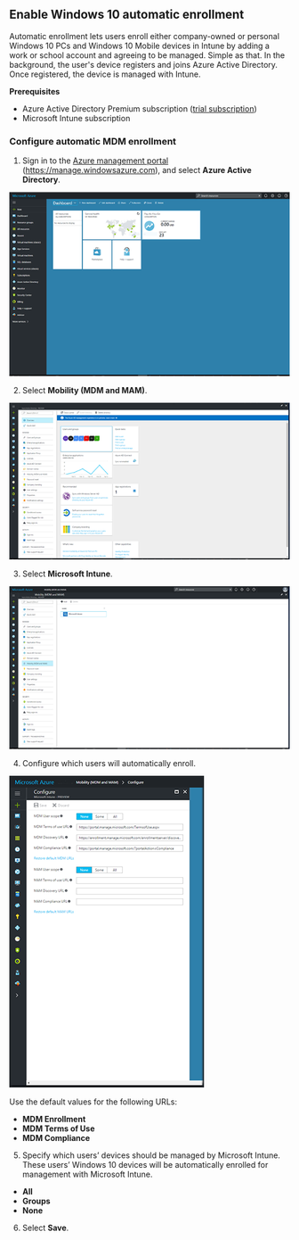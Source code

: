 ## Enable Windows 10 automatic enrollment

Automatic enrollment lets users enroll either company-owned or personal Windows 10 PCs and Windows 10 Mobile devices in Intune by adding a work or school account and agreeing to be managed. Simple as that. In the background, the user's device registers and joins Azure Active Directory. Once registered, the device is managed with Intune.

**Prerequisites**
- Azure Active Directory Premium subscription ([trial subscription](http://go.microsoft.com/fwlink/?LinkID=816845))
- Microsoft Intune subscription


### Configure automatic MDM enrollment

1. Sign in to the [Azure management portal](https://portal.azure.com) (https://manage.windowsazure.com), and select **Azure Active Directory**.

  ![Screenshot of the Azure portal](../media/auto-enroll-azure-main.png)

2. Select **Mobility (MDM and MAM)**.

  ![Screenshot of the Azure portal](../media/auto-enroll-mdm.png)

3. Select **Microsoft Intune**.

![Screenshot of the Azure portal](../media/auto-enroll-intune.png)

4. Configure which users will automatically enroll.

  ![Screenshot of the Azure portal](../media/auto-enroll-scope.png)

  Use the default values for the following URLs:
  - **MDM Enrollment**
  - **MDM Terms of Use**
  - **MDM Compliance**

5. Specify which users’ devices should be managed by Microsoft Intune. These users’ Windows 10 devices will be automatically enrolled for management with Microsoft Intune.

  - **All**
  - **Groups**
  - **None**

6. Select **Save**.

